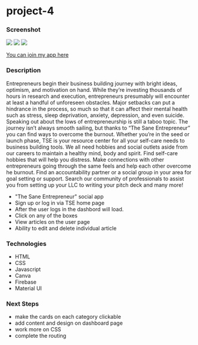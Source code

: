 # project-4

###  Screenshot 
![](https://imgur.com/MWpHWI3.png)
![](https://imgur.com/MWpHWI3.png)
![](https://imgur.com/VvdzgK2.png)

[You can join my app here](https://rocky-fjord-07271.herokuapp.com/)


### Description
Entrepreneurs begin their business building journey with bright ideas, optimism, and motivation on hand. While they’re investing thousands of hours in research and execution, entrepreneurs presumably will encounter at least a handful of unforeseen obstacles. Major setbacks can put a hindrance in the process, so much so that it can affect their mental health such as stress, sleep deprivation, anxiety, depression, and even suicide. Speaking out about the lows of entrepreneurship is still a taboo topic. The journey isn’t always smooth sailing, but thanks to “The Sane Entrepreneur” you can find ways to overcome the burnout. Whether you’re in the seed or launch phase, TSE is your resource center for all your self-care needs to business building tools. We all need hobbies and social outlets aside from our careers to maintain a healthy mind, body and spirit. Find self-care hobbies that will help you distress. Make connections with other entrepreneurs going through the same feels and help each other overcome he burnout. Find an accountability partner or a social group in your area for goal setting or support. Search our community of professionals to assist you from setting up your LLC to writing your pitch deck and many more!

- "The Sane Entrepreneur" social app  
- Sign up or log in via TSE home page
- After the user logs in the dashbord will load.
- Click on any of the boxes
- View articles on the user page
- Ability to edit and delete individual article

### Technologies
- HTML
- CSS
- Javascript
- Canva
- Firebase
- Material UI

### Next Steps
- make the cards on each category clickable
- add content and design on dashboard page
- work more on CSS
- complete the routing
